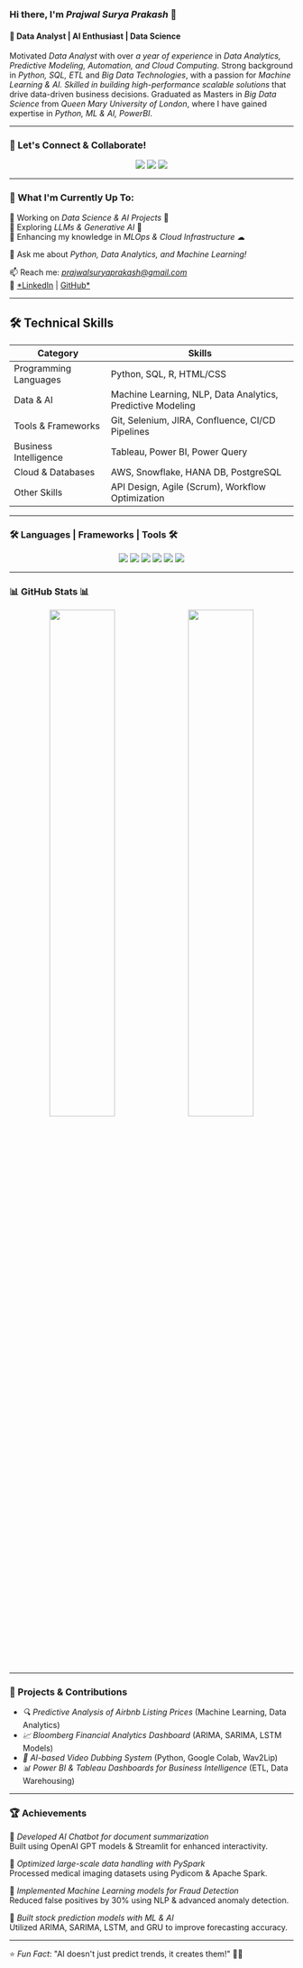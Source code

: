 ### Hi there, I'm *Prajwal Surya Prakash* 👋  
#### 🚀 Data Analyst | AI Enthusiast | Data Science 

Motivated *Data Analyst* with over *a year of experience* in *Data Analytics, Predictive Modeling, Automation, and Cloud Computing*. Strong background in *Python, SQL, ETL* and *Big Data Technologies*, with a passion for *Machine Learning & AI. Skilled in building* *high-performance scalable solutions* that drive data-driven business decisions. Graduated as Masters in *Big Data Science* from *Queen Mary University of London*, where I have gained expertise in *Python, ML & AI, PowerBI*.  

---

### 📢 Let's Connect & Collaborate!  
<p align="center"> <a href="https://www.linkedin.com/in/prajwal-surya-prakash-7bb980246/"><img src="https://img.shields.io/badge/LinkedIn-0A66C2?style=for-the-badge&logo=linkedin&logoColor=white" /></a>
  <a href="https://github.com/PrajwalSuryaPrakash"><img src="https://img.shields.io/badge/GitHub-181717?style=for-the-badge&logo=github&logoColor=white" /></a>
  <a href="mailto:prajwalsuryaprakash@gmail.com"><img src="https://img.shields.io/badge/Gmail-D14836?style=for-the-badge&logo=gmail&logoColor=white" /></a> 
</p>

---

### 🌱 What I'm Currently Up To:
🔹 Working on *Data Science & AI Projects* 🚀  
🔹 Exploring *LLMs & Generative AI* 🤖  
🔹 Enhancing my knowledge in *MLOps & Cloud Infrastructure* ☁  

💬 Ask me about *Python, Data Analytics, and Machine Learning!*

📫 Reach me: *prajwalsuryaprakash@gmail.com*  
🔗 [*LinkedIn](https://www.linkedin.com/in/prajwal-surya-prakash-7bb980246/) | [GitHub*](https://github.com/PrajwalSuryaPrakash)  

---

## 🛠 Technical Skills   

| Category | Skills |
|-------------|-----------|
| Programming Languages | Python, SQL, R, HTML/CSS |
| Data & AI | Machine Learning, NLP, Data Analytics, Predictive Modeling |
| Tools & Frameworks | Git, Selenium, JIRA, Confluence, CI/CD Pipelines |
| Business Intelligence | Tableau, Power BI, Power Query |
| Cloud & Databases | AWS, Snowflake, HANA DB, PostgreSQL |
| Other Skills | API Design, Agile (Scrum), Workflow Optimization |

---

### 🛠 Languages | Frameworks | Tools 🛠
<p align="center">
  <img src="https://img.shields.io/badge/Python-FFD43B?style=for-the-badge&logo=python&logoColor=blue" />
  <img src="https://img.shields.io/badge/PostgreSQL-336791?style=for-the-badge&logo=postgresql&logoColor=white" />
  <img src="https://img.shields.io/badge/SQL-CC2927?style=for-the-badge&logo=databricks&logoColor=white" />
  <img src="https://img.shields.io/badge/Tableau-E97627?style=for-the-badge&logo=tableau&logoColor=white" />
  <img src="https://img.shields.io/badge/AWS-232F3E?style=for-the-badge&logo=amazon-aws&logoColor=white" />
  <img src="https://img.shields.io/badge/Snowflake-29B5E8?style=for-the-badge&logo=snowflake&logoColor=white" />
</p>

---

### 📊 GitHub Stats 📊
<p align="center">
  <img src="https://github-readme-stats.vercel.app/api?username=prajwalsuryaprakash&show_icons=true" width="48%" />
  <img src="https://github-readme-streak-stats.herokuapp.com/?user=prajwalsuryaprakash" width="48%" />
</p>

---

### 🚀 Projects & Contributions  
- *🔍 Predictive Analysis of Airbnb Listing Prices* (Machine Learning, Data Analytics)  
- *📈 Bloomberg Financial Analytics Dashboard* (ARIMA, SARIMA, LSTM Models)  
- *🤖 AI-based Video Dubbing System* (Python, Google Colab, Wav2Lip)  
- *📊 Power BI & Tableau Dashboards for Business Intelligence* (ETL, Data Warehousing)  

---

### 🏆 Achievements  

🏅 *Developed AI Chatbot for document summarization*  
Built using OpenAI GPT models & Streamlit for enhanced interactivity.  

🏅 *Optimized large-scale data handling with PySpark*  
Processed medical imaging datasets using Pydicom & Apache Spark.  

🏅 *Implemented Machine Learning models for Fraud Detection*  
Reduced false positives by 30% using NLP & advanced anomaly detection.  

🏅 *Built stock prediction models with ML & AI*  
Utilized ARIMA, SARIMA, LSTM, and GRU to improve forecasting accuracy.  

---

⭐ *Fun Fact*: "AI doesn't just predict trends, it creates them!" 🧠🚀  


